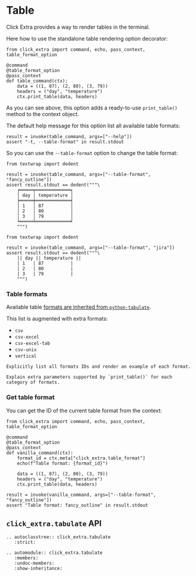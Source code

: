 # Table

Click Extra provides a way to render tables in the terminal.

Here how to use the standalone table rendering option decorator:

```{click:example}
from click_extra import command, echo, pass_context, table_format_option

@command
@table_format_option
@pass_context
def table_command(ctx):
    data = ((1, 87), (2, 80), (3, 79))
    headers = ("day", "temperature")
    ctx.print_table(data, headers)
```

As you can see above, this option adds a ready-to-use `print_table()` method to the context object.

The default help message for this option list all available table formats:

```{click:run}
result = invoke(table_command, args=["--help"])
assert "-t, --table-format" in result.stdout
```

So you can use the `--table-format` option to change the table format:

```{click:run}
from textwrap import dedent

result = invoke(table_command, args=["--table-format", "fancy_outline"])
assert result.stdout == dedent("""\
    ╒═════╤═════════════╕
    │ day │ temperature │
    ╞═════╪═════════════╡
    │ 1   │ 87          │
    │ 2   │ 80          │
    │ 3   │ 79          │
    ╘═════╧═════════════╛
    """)
```

```{click:run}
from textwrap import dedent

result = invoke(table_command, args=["--table-format", "jira"])
assert result.stdout == dedent("""\
    || day || temperature ||
    | 1   | 87          |
    | 2   | 80          |
    | 3   | 79          |
    """)
```

### Table formats

Available table [formats are inherited from `python-tabulate`](https://github.com/astanin/python-tabulate#table-format).

This list is augmented with extra formats:

- `csv`
- `csv-excel`
- `csv-excel-tab`
- `csv-unix`
- `vertical`

```{todo}
Explicitly list all formats IDs and render an example of each format.
```

```{todo}
Explain extra parameters supported by `print_table()` for each category of formats.
```

### Get table format

You can get the ID of the current table format from the context:

```{click:example}
from click_extra import command, echo, pass_context, table_format_option

@command
@table_format_option
@pass_context
def vanilla_command(ctx):
    format_id = ctx.meta["click_extra.table_format"]
    echo(f"Table format: {format_id}")

    data = ((1, 87), (2, 80), (3, 79))
    headers = ("day", "temperature")
    ctx.print_table(data, headers)
```

```{click:run}
result = invoke(vanilla_command, args=["--table-format", "fancy_outline"])
assert "Table format: fancy_outline" in result.stdout
```

## `click_extra.tabulate` API

```{eval-rst}
.. autoclasstree:: click_extra.tabulate
   :strict:
```

```{eval-rst}
.. automodule:: click_extra.tabulate
   :members:
   :undoc-members:
   :show-inheritance:
```
